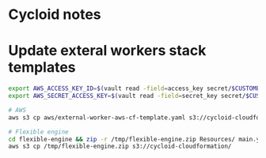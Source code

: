 # Cycloid notes

# Update exteral workers stack templates

```bash
export AWS_ACCESS_KEY_ID=$(vault read -field=access_key secret/$CUSTOMER/aws)
export AWS_SECRET_ACCESS_KEY=$(vault read -field=secret_key secret/$CUSTOMER/aws)

# AWS
aws s3 cp aws/external-worker-aws-cf-template.yaml s3://cycloid-cloudformation/

# Flexible engine
cd flexible-engine && zip -r /tmp/flexible-engine.zip Resources/ main.yaml && cd -
aws s3 cp /tmp/flexible-engine.zip s3://cycloid-cloudformation/
```


